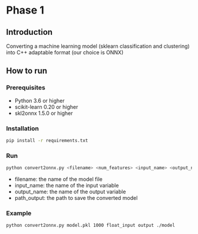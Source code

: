 # Phase 1

## Introduction

Converting a machine learning model (sklearn classification and clustering) into C++ adaptable format (our choice is ONNX)

## How to run

### Prerequisites

- Python 3.6 or higher
- scikit-learn 0.20 or higher
- skl2onnx 1.5.0 or higher

### Installation

```bash
pip install -r requirements.txt
```

### Run

```bash
python convert2onnx.py <filename> <num_features> <input_name> <output_name> <path_output>
```

- filename: the name of the model file
- input_name: the name of the input variable
- output_name: the name of the output variable
- path_output: the path to save the converted model

### Example

```bash
python convert2onnx.py model.pkl 1000 float_input output ./model
```
